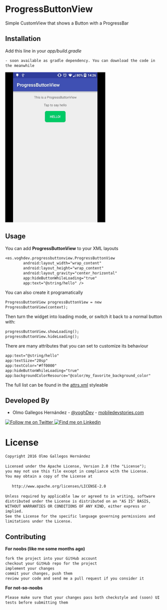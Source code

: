 # ProgressButtonView
Simple CustomView that shows a Button with a ProgressBar

Installation
------------

Add this line in your *app/build.gradle*

    - soon available as gradle dependency. You can download the code in the meanwhile

![Screenshot][progressButtonViewScreenshot]

Usage
-----

You can add **ProgressButtonView** to your XML layouts

    <es.voghdev.progressbuttonview.ProgressButtonView
            android:layout_width="wrap_content"
            android:layout_height="wrap_content"
            android:layout_gravity="center_horizontal"
            app:hideButtonWhileLoading="true"
            app:text="@string/hello" />


You can also create it programatically

    ProgressButtonView progressButtonView = new ProgressButtonView(context);

Then turn the widget into loading mode, or switch it back to a normal button with:

    progressButtonView.showLoading();
    progressButtonView.hideLoading();

There are many attributes that you can set to customize its behaviour

    app:text="@string/hello"
    app:textSize="20sp"
    app:textColor="#ff0000"
    app:hideButtonWhileLoading="true"
    app:backgroundColorResource="@color/my_favorite_background_color"

The full list can be found in the [attrs.xml][1] styleable

Developed By
------------

* Olmo Gallegos Hernández - [@voghDev][2] - [mobiledevstories.com][3]

<a href="http://twitter.com/voghDev">
  <img alt="Follow me on Twitter" src="https://image.freepik.com/iconos-gratis/twitter-logo_318-40209.jpg" height="60" width="60" />
</a>
<a href="https://www.linkedin.com/profile/view?id=91543271">
  <img alt="Find me on Linkedin" src="https://image.freepik.com/iconos-gratis/boton-del-logotipo-linkedin_318-84979.png" height="60" width="60" />
</a>

# License

    Copyright 2016 Olmo Gallegos Hernández

    Licensed under the Apache License, Version 2.0 (the "License");
    you may not use this file except in compliance with the License.
    You may obtain a copy of the License at

       http://www.apache.org/licenses/LICENSE-2.0

    Unless required by applicable law or agreed to in writing, software
    distributed under the License is distributed on an "AS IS" BASIS,
    WITHOUT WARRANTIES OR CONDITIONS OF ANY KIND, either express or implied.
    See the License for the specific language governing permissions and
    limitations under the License.

Contributing
------------

**For noobs (like me some months ago)**

    fork the project into your GitHub account
    checkout your GitHub repo for the project
    implement your changes
    commit your changes, push them
    review your code and send me a pull request if you consider it

**For not-so-noobs**

    Please make sure that your changes pass both checkstyle and (soon) UI tests before submitting them

 [progressButtonViewScreenshot]: ./screenshots/sample1.gif
 [1]: https://github.com/voghDev/ProgressButtonView/blob/master/ProgressButtonView/src/main/res/values/attrs.xml
 [2]: http://twitter.com/voghDev
 [3]: http://www.mobiledevstories.com
